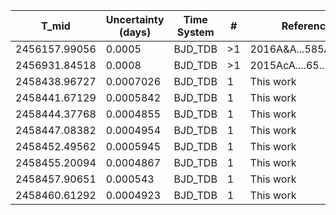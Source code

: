 |T_mid        |Uncertainty (days)|Time System|#  |Reference                             |
|-------------|------------------|-----------|---|--------------------------------------|
|2456157.99056|0.0005            |BJD_TDB    |>1 |2016A&A...585A.126W                   |
|2456931.84518|0.0008            |BJD_TDB    |>1 |2015AcA....65..117S                   |
|2458438.96727|0.0007026         |BJD_TDB    |1  |This work                             |
|2458441.67129|0.0005842         |BJD_TDB    |1  |This work                             |
|2458444.37768|0.0004855         |BJD_TDB    |1  |This work                             |
|2458447.08382|0.0004954         |BJD_TDB    |1  |This work                             |
|2458452.49562|0.0005945         |BJD_TDB    |1  |This work                             |
|2458455.20094|0.0004867         |BJD_TDB    |1  |This work                             |
|2458457.90651|0.000543          |BJD_TDB    |1  |This work                             |
|2458460.61292|0.0004923         |BJD_TDB    |1  |This work                             |
